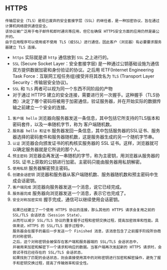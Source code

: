 ## HTTPS

```
传输层安全（TLS）是现已废弃的安全套接字层（SSL）的继任者，是一种加密协议，旨在通过计算机网络提供通信安全。
该协议被广泛用于电子邮件和即时通讯等应用，但它在确保 HTTPS安全方面的应用仍然是最公开的。
由于应用程序可以使用或不使用 TLS（或SSL）进行通信，因此客户（浏览器）有必要要求服务器建立 TLS 连接。
```

- `https` 实际就是讲 `http` 通信放到 `SSL` 之上进行的。
- `SSL` (Secure Socket Layer：安全套接字层) 是一种通过公钥基础设施为通信双方提供数据加密和身份验证的协议。之后用 IETF(Internet Engineering Task Force：互联网工程任务组)接受并将其改名为 `TLS` (Transport Layer Security：传输层安全协议)。  
- `SSL` 和 `TLS` 两者可以视为同一个东西不同阶段的产物
- 对于通过 HTTPS 建立的安全连接，需要进行另一次握手。这种握手（TLS协商）决定了哪个密码将被用于加密通信，验证服务器，并在开始实际的数据传输之前建立一个安全的连接。


1. `客户端 hello` 浏览器向服务器发送一条信息，其中包括它所支持的TLS版本和密码套件，以及一串随机字节，称为 客户端随机数。
2. `服务器 hello 和证书` 服务器发回一条信息，其中包括服务器的SSL证书、服务器选择的密码套件和服务器随机数，这是服务器生成的另一个随机字节串。
3. `认证` 浏览器会向颁发证书的机构核实服务器的 SSL 证书。这样，浏览器就可以确定服务器就是它所说的那个人。
4. `预主密码` 浏览器会再发送一串随机的字节，称为主密钥，用浏览器从服务器的 SSL 证书上获取的公钥进行加密。主密码只能由服务器用私钥解密。
5. `使用私钥` 服务器解密预主密码。
6. `创建会话密钥` 浏览器和服务器从客户端随机数、服务器随机数和预主密码中生成会话密钥。
7. `客户端完成` 浏览器向服务器发送一个消息，说它已经完成。
8. `服务器完成` 服务器向浏览器发送一个消息，表示它也完成了。
9. `安全对称加密实现` 握手完成，通信可以继续使用会话密钥。
   ```
   如果已经建立了一个使用 HTTPS 协议的连接，那么其他的 HTTPS 请求会复用之前的 SSL/TLS 会话状态（Session State），
   从而可以减少 SSL/TLS 协议的重复握手过程和密钥交换过程，提高加密效率和性能。具体来说，HTTPS 的 SSL/TLS 握手过程中，
   服务器会在握手的最后一步发送一个 Finished 消息，该消息包含了之前握手阶段所协商的对称密钥，
   之后，这个对称密钥会被保存在客户端和服务器端的 SSL/TLS 会话状态中，
   并被用来加密和解密下一个请求和响应的数据。当客户端再次发起新的 HTTPS 请求时，会尝试寻找已经存在的 SSL/TLS 会话状态，
   如果找到了匹配的会话状态，则会直接使用其中的对称密钥进行加密和解密操作，避免了握手和密钥交换过程，提高了传输效率和安全性。

   ```

